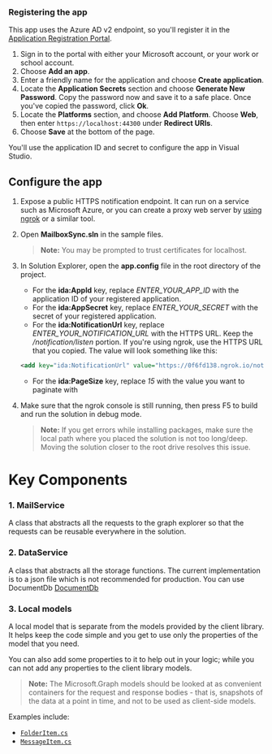 ### Registering the app

This app uses the Azure AD v2 endpoint, so you'll register it in the [Application Registration Portal](https://apps.dev.microsoft.com).

1. Sign in to the portal with either your Microsoft account, or your work or school account.
1. Choose **Add an app**.
1. Enter a friendly name for the application and choose **Create application**.
1. Locate the **Application Secrets** section and choose **Generate New Password**. Copy the password now and save it to a safe place. Once you've copied the password, click **Ok**.
1. Locate the **Platforms** section, and choose **Add Platform**. Choose **Web**, then enter `https://localhost:44300` under **Redirect URIs**.
1. Choose **Save** at the bottom of the page.

You'll use the application ID and secret to configure the app in Visual Studio.
 
## Configure the app

1. Expose a public HTTPS notification endpoint. It can run on a service such as Microsoft Azure, or you can create a proxy web server by [using ngrok](https://ngrok.com/docs) or a similar tool.

1. Open **MailboxSync.sln** in the sample files.

    > **Note:** You may be prompted to trust certificates for localhost.

1. In Solution Explorer, open the **app.config** file in the root directory of the project.
    - For the **ida:AppId** key, replace *ENTER_YOUR_APP_ID* with the application ID of your registered application.
    - For the **ida:AppSecret** key, replace *ENTER_YOUR_SECRET* with the secret of your registered application.
    - For the **ida:NotificationUrl** key, replace *ENTER_YOUR_NOTIFICATION_URL* with the HTTPS URL. Keep the */notification/listen* portion. If you're using ngrok, use the HTTPS URL that you copied. The value will look something like this:
    ```xml
    <add key="ida:NotificationUrl" value="https://0f6fd138.ngrok.io/notification/listen" />
    ```
    - For the **ida:PageSize** key, replace *15* with the value you want to paginate with

1. Make sure that the ngrok console is still running, then press F5 to build and run the solution in debug mode.
    > **Note:** If you get errors while installing packages, make sure the local path where you placed the solution is not too long/deep. Moving the solution closer to the root drive resolves this issue.


# Key Components

### 1. MailService
A class that abstracts all the requests to the graph explorer so that the requests can be reusable everywhere in the solution.

### 2. DataService
A class that abstracts all the storage functions. The current implementation is to a json file which is not recommended for production.
You can use DocumentDb [DocumentDb](https://azure.microsoft.com/en-us/resources/videos/introduction-to-azure-documentdb) 

### 3. Local models
A local model that is separate from the models provided by the 
client library. It helps keep the code simple and you get to use only the
properties of the model that you need.

You can also add some properties to it to help out in your logic; while you can not add any properties to the client library models.

> **Note:** The Microsoft.Graph models should be looked at as convenient containers for the 
request and response bodies - that is, snapshots of the data at a point in time, 
and not to be used as client-side models.

Examples include:
- [`FolderItem.cs`](MailboxSync/Models/FolderItem.cs)
- [`MessageItem.cs`](MailboxSync/Models/MessageItem.cs)
